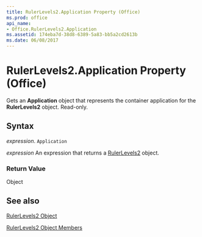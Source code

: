 ```yaml
---
title: RulerLevels2.Application Property (Office)
ms.prod: office
api_name:
- Office.RulerLevels2.Application
ms.assetid: 174eba7d-38d8-6389-5a83-bb5a2cd2613b
ms.date: 06/08/2017
---
```



# RulerLevels2.Application Property (Office)

Gets an  **Application** object that represents the container application for the **RulerLevels2** object. Read-only.


## Syntax

 _expression_. `Application`

 _expression_ An expression that returns a [RulerLevels2](./Office.RulerLevels2.md) object.


### Return Value

Object


## See also


[RulerLevels2 Object](Office.RulerLevels2.md)



[RulerLevels2 Object Members](./overview/rulerlevels2-members-office.md)

